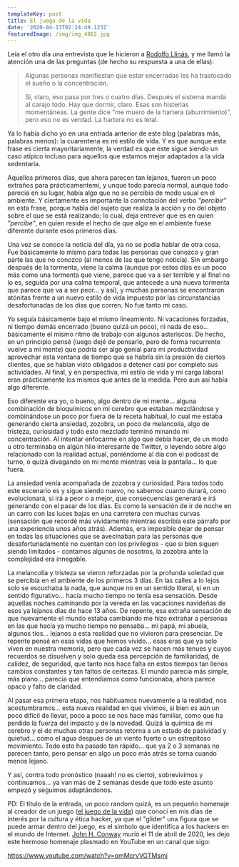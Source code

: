 ```yaml
---
templateKey: post
title: El juego de la vida
date: '2020-04-13T02:24:49.123Z'
featuredImage: /img/img_4862.jpg
---
```

Leía el otro día una entrevista que le hicieron a [Rodolfo Llinás](https://es.wikipedia.org/wiki/Rodolfo_Llin%C3%A1s), y me llamó la atención una de las preguntas (de hecho su respuesta a una de ellas):

> Algunas personas manifiestan que estar encerradas les ha trastocado el sueño o la concentración.
>
> Sí, claro, eso pasa por tres o cuatro días. Después el sistema manda al carajo todo. Hay que dormir, claro. Esas son histerias momentáneas. La gente dice "me muero de la hartera (aburrimiento)", pero eso no es verdad. La hartera no es letal.

Ya lo había dicho yo en una entrada anterior de este blog (palabras más, palabras menos): la cuarentena es mi estilo de vida. Y es que aunque esta frase es cierta mayoritariamente, la verdad es que este sigue siendo un caso atípico incluso para aquellos que estamos mejor adaptados a la vida sedentaria.

Aquellos primeros días, que ahora parecen tan lejanos, fueron un poco extraños para prácticamentemí, y unque todo parecía normal, aunque todo parecía en su lugar, había algo que no se percibía de modo usual en el ambiente. Y ciertamente es importante la connotación del verbo *"percibir"* en esta frase, porque habla del sujeto que realiza la acción y no del objeto sobre el que se está realizando; lo cual, deja entrever que es en quien *"percibe"*, en quien reside el hecho de que algo en el ambiente fuese diferente durante esos primeros días.

Una vez se conoce la noticia del día, ya no se podía hablar de otra cosa. Fue básicamente lo mismo para todas las personas que conozco y gran parte las que no conozco (al menos de las que tengo noticia). Sin embargo después de la tormenta, viene la calma (aunque por estos días es un poco más como una tormenta que viene, parece que va a ser terrible y al final no lo es, seguida por una calma temporal, que antecede a una nueva tormenta que parece que va a ser peor... y así), y muchas personas se encontraron atónitas frente a un nuevo estilo de vida impuesto por las circunstancias desafortunadas de los días que corren. No fue tanto mi caso.

Yo seguía básicamente bajo el mismo lineamiento. Ni vacaciones forzadas, ni tiempo demás encerrado (bueno quizá un poco), ni nada de eso... básicamente el mismo ritmo de trabajo con algunos asteriscos. De hecho, en un principio pensé (luego dejé de pensarlo, pero de forma recurrente vuelve a mi mente) que podría ser algo genial para mi productividad aprovechar esta ventana de tiempo que se habría sin la presión de ciertos clientes, que se habían visto obligados a detener casi por completo sus actividades. Al final, y en perspectiva, mi estilo de vida y mi carga laboral eran prácticamente los mismos que antes de la medida. Pero aun así había algo diferente.

Eso diferente era yo, o bueno, algo dentro de mi mente... alguna combinación de bioquímicos en mi cerebro que estaban mezclándose y combinándose un poco por fuera de la receta habitual, lo cual me estaba generando cierta ansiedad, zozobra, un poco de melancolía, algo de tristeza, curiosidad y todo esto mezclado terminó minando mi concentración. Al intentar enfocarme en algo que debía hacer, de un modo u otro terminaba en algún hilo interesante de Twitter, o leyendo sobre algo relacionado con la realidad actual, poniéndome al día con el podcast de turno, o quizá divagando en mi mente mientras veía la pantalla... lo que fuera.

La ansiedad venía acompañada de zozobra y curiosidad. Para todos todo este escenario es y sigue siendo nuevo, no sabemos cuanto durará, como evolucionará, si irá a peor o a mejor, que consecuencias generará e irá generando con el pasar de los días. Es como la sensación de ir de noche en un carro con las luces bajas en una carretera con muchas curvas (sensación que recordé más vívidamente mientras escribía este párrafo por una experiencia unos años atrás). Además, era imposible dejar de pensar en todas las situaciones que se avecinaban para las personas que desafortunadamente no cuentan con los privilegios - que si bien siguen siendo limitados - contamos algunos de nosotros, la zozobra ante la complejidad era innegable.

La melancolía y tristeza se vieron reforzadas por la profunda soledad que se percibía en el ambiente de los primeros 3 días. En las calles a lo lejos solo se escuchaba la nada, que aunque no en un sentido literal, si en un sentido figurativo... hacía mucho tiempo no tenía esa sensación. Desde aquellas noches caminando por la vereda en las vacaciones navideñas de esos ya lejanos días de hace 13 años. De repente, esa extraña sensación de que nuevamente el mundo estaba cambiando me hizo extrañar a personas en las que hacía ya mucho tiempo no pensaba... mi papá, mi abuela, algunos tíos... lejanos a esta realidad que no vivieron para presenciar. De repente pensé en esas vidas que hemos vivido... esas eras que ya solo viven en nuestra memoria, pero que cada vez se hacen más tenues y cuyos recuerdos se disuelven y solo queda esa percepción de familiaridad, de calidez, de seguridad, que tanto nos hace falta en estos tiempos tan llenos cambios constantes y tan faltos de certezas. El mundo parecía más simple, más plano... parecía que entendíamos como funcionaba, ahora parece opaco y falto de claridad.

Al pasar esa primera etapa, nos habituamos nuevamente a la realidad, nos acostumbramos... esta nueva realidad en que vivimos, si bien es aún un poco difícil de llevar, poco a poco se nos hace más familiar, como que ha perdido la fuerza del impacto y de la novedad. Quizá la química de mi cerebro y el de muchas otras personas retorna a un estado de pasividad y quietud... como el agua después de un viento fuerte o un estrepitoso movimiento. Todo esto ha pasado tan rápido... que ya 2 o 3 semanas no parecen tanto, pero pensar en algo un poco más atrás se torna cuando menos lejano.

Y así, contra todo pronóstico (naaah! no es cierto), sobrevivimos y continuamos... ya van más de 2 semanas desde que todo este asunto empezó y seguimos adaptándonos.

PD: El título de la entrada, un poco random quizá, es un pequeño homenaje al creador de un juego ([el juego de la vida](https://es.wikipedia.org/wiki/Juego_de_la_vida)) que conocí en mis días de interés por la cultura y ética hacker, ya que el "glider" una figura que se puede armar dentro del juego, es el símbolo que identifica a los hackers en el mundo de Internet. [John H. Conway](https://es.wikipedia.org/wiki/John_Horton_Conway) murió el 11 de abril de 2020, les dejo este hermoso homenaje plasmado en YouTube en un canal que sigo:

https://www.youtube.com/watch?v=omMcrvVGTMsmí